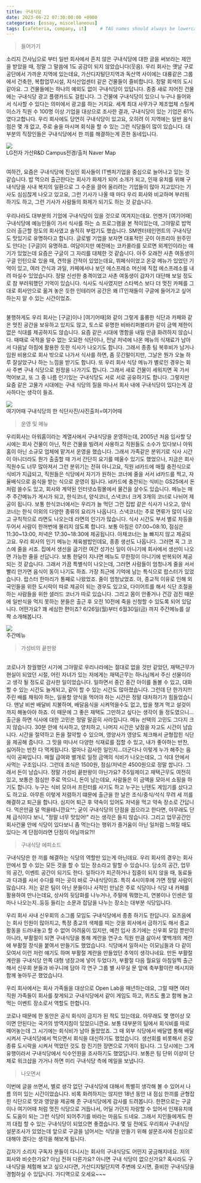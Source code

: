 ```yaml
---
title: 구내식당 
date: 2023-06-22 07:30:00:00 +0900
categories: [essay, miscellaneous]
tags: [cafeteria, company, it]     # TAG names should always be lowercase
--- 
```


> 들어가기

 소리지 간사님으로 부터 일반 회사에서 흔치 않은 구내식당에 대한 글을 써보라는 제안을 받았을 때, 정말 그 말씀에 1도 공감이 되지 않았습니다(웃음).
우리 회사는 옛날 구로 공단에서 가까운 지역에 있는데요, 가산디지털단지역과 독산역 사이에는 대륭같은 그룹에서 건축한, 복합업무시설, 지식산업센터 같은 건물들이 즐비합니다. 정말 회색의 도시같아요. 그 건물들에는 하나의 예외도 없이 구내식당이 있답니다. 종종 새로 지어진 건물에는 구내식당 광고 플랭카드도 걸립니다. 그 건물에 구내식당이 있으니 누구나 들어와서 식사할 수 있다는 의미에서 광고를 하는 거지요. 세계 최대 사무가구 제조업체 스틸케이스가 직원 수 100명 이상 기업을 대상으로 조사한 결과, 구내식당이 있는 기업은 61% 였다고합니다. 우리 회사에도 당연히 구내식당이 있고요, 오히려 이 지역에는 일반 음식점은 몇 개 없고, 주로 술을 마시며 회식을 할 수 있는 그런 식당들이 많이 있습니다. 대부분의 직장인들은 구내식당에서 한 끼를 해결하는게 흔한 동네입니다.
<figure style="margin-left: auto; margin-right: auto; display: block;">
    <img src="/assets/img/Gasan.png" >
    <figcaption>LG전자 가산R&D Campus전경/출처 Naver Map</figcaption>
</figure>
<br> 여하간, 요즘은 구내식당에 진심인 회사들이 IT벤처기업을 중심으로 늘어나고 있는 것 같습니다. 밥 먹으러 출근한다는 회사가 화제가 되어 소개가 되고, 인재 유치를 위해 구내식당을 사내 복지의 일환으로 그 수준을 끌어 올리려는 기업들이 많아 지고있다는 기사도 심심찮게 나오고 있고요, 그런 기사가 나올 때 마다 우리 회사와 비교하며 부러워 하기도 하고, 그런 기사가 사람들의 화제가 되기도 하는 것 같습니다. 
<br>
<br>우리나라도 대부분의 기업에 구내식당이 있을 것으로 여겨지는데요. 언젠가 [여기어때] 구내식당에 예능인들이 가서 식사를 하는 쇼 프로그램을 본 적이있는데, 그야말로 밥먹으러 출근할 정도의 회사였고 솔직히 부럽기도 했습니다. SM엔터테인먼트의 구내식당도 맛있기로 유명하다고 합니다. 글로벌 기업을 보자면 대표적인 곳이 아프리아 원주민도 안다는 [구글]이 유명하죠. 여담이지만 예전에는 코카콜라를 모르면 외계인이라는 얘기가 있었는데 요즘은 구글이 그 자리를 대체한 것 같습니다. 아주 오래전 사촌 여동생이 구글 인턴으로 있을 때, 견학을 간적이 있었는데요, 뷔페식이었고 온갖 메뉴가 있었던 기억이 있고, 여러 간식과 과일, 카페에서나 보던 에스프레소 머신에 직접 에스프레소를 내려 마실수 있었습니다. 정말 신선한 충격이었고 사촌 여동생이 갑자기 대단해 보일 정도로 참 부러워했던 기억이 있습니다. 식사도 식사였지만 스타벅스 보다 더 멋진 카페를 그대로 회사안으로 옮겨 놓은 듯한 인테리어 공간은 왜 IT인재들이 구글에 들어가고 싶어하는지 알 수 있는 시간이었죠.

<br>불행하게도 우리 회사는 [구글]이나 [여기어때]와 같이 그렇게 훌륭한 식단과 카페와 같은 멋진 공간을 보유하고 있지도 않고, 토스로 유명한 비바리퍼블리카 같이 금액 제한이 없은 식대를 제공하지도 않습니다. 요즘 같은 시대에 명함을 내밀 만큼 화려하지 않습니다. 때때로 국적을 알수 없는 오묘한 식단이나, 전날 저녁에 나온 메뉴의 식재료가 남아서 다음날 아침에 활용한 듯한 식사가 나오기도 합니다. 그래서 종종 팀 복후비가 남거나 임원 비용으로 회사 밖으로 나가서 식사를 하면, 좀 웃긴말이지만, 그날은 뭔가 오늘 하루 잘살았구나 하는 느낌을 받기도 합니다. 또 우리 회사 식당 메뉴가 별로인 경우는 회사 주변 구내 식당으로 원정을 나가기도 합니다.  그래서 새로 건물이 세워지면 꼭 가서 먹어보고, 또 그 중 나름 인기있는 구내식당도 서로 서로 공유하기도 합니다. 그렇지만 요즘 같은 고물가 시대에는 구내 식당의 질을 떠나서 회사 내에 구내식당이 있다는게 감사하다는 생각이 들죠.

<figure style="margin-left: auto; margin-right: auto; display: block;">
    <img src="/assets/img/cafeteria1.png" >
    <figcaption>여기어때 구내식당의 한 식단사진/사진출처=여기어때</figcaption>
</figure>

<!-- <br>구내식당의 일상단면
<br>세계유수기업의 구내식당
<br>코로나시대의 구내식당 -->
> 운영 및 메뉴

우리회사는 아워홈이라는 계열사에서 구내식당을 운영하는데, 2005년 처음 입사할 당시에는 회사 건물이 아닌, 작은 건물을 빌려서 사용하고 직원들도 소수가 있다보니 아워홈이 아닌 소규모 업체에 맡겨서 운영을 했습니다. 그래서 가족같은 분위기로 식사 시간이 아니더라도 뭔가 출출할 때 가서 간단히 요기를 떼울수 있기도 했었으나, 지금은 회사 직원수도 너무 많아져서 그런 분위기는 전혀 아니고요, 직원 id카드에 매월 충전식으로 식비가 지급되고, 직원들은 식당에서 자기가 원하는 코너에 줄을 서서 id카드를 찍고, 자율배식으로 음식을 받는 식으로 운영이 됩니다. id카드에 충전되는 식비는 GS25에서 돈처럼 쓸수도 있고, 회사와 계약된 인터넷쇼핑몰에서 물건을 살수도 있습니다. 메뉴는 매주 주간메뉴가 게시가 되고, 한식코너, 양식코너, 스낵코너 크게 3개의 코너로 나뉘어 제공이 됩니다. 
보통 한식코너에서는 우리가 늘 먹던 그런 집밥 같은 식사가 나오고, 양식코너는 한식 이외의 다양한 종류의 요리가 나옵니다. 스낵코너는 주로 면류가 많이 나오고 규칙적으로 라면도 나오는데 라면의 인기가 많습니다. 
식사 시간도 부서 별로 차등을 두어서 사람이 한꺼번에 몰리지 않도록 합니다. 보통 아침은 07:00~08:10, 점심은 11:30~13:00, 저녁은 17:30~18:30에 제공됩니다.
야채코너는 늘 빠지지 않고 제공되고요. 우리 회사의 인기 메뉴는 제육쌈밥인데요, 종종 생선도 나옵니다. 그러면 꼭 그 코스에 줄을 서죠. 집에서 생선을 굽기란 여간 성가신 일이 아니기에 회사에서 생선이 나오면 가능한 줄을 선답니다. 보통 한달이 지나면 메뉴도 무한정이 아니기에 반복되어 제공 되는 것 같습니다.
그래서 가끔 특별식이 나오는데, 그러면 사람들이 엄청나게 줄을 서서 빨리 안가면 음식이 동이 나기도 하죠. 가장 최근에 기억에 남는 특식으로 랍스터가 있었습니다. 랍스터 한마리가 통쨰로 나왔었죠. 줄이 엄청났었죠.
아, 종교적 이유로 인해 외국인들을 위한 도시락이 따로 제공이 되는 경우도 있고요, 다이어트를 해서 식단 조절을 하는 사람들을 위한 샐러드 코너가 따로 있습니다. 그리고 몸이 안좋거나 건강 검진 때문에 일반식을 먹지 못하는 분들은 출근 후 오전 10전에 죽을 신청할 수 있도록 되어 있답니다. 어떤가요? 꽤 세심한 편이죠?
6/26일(월)부터 6월30일(금) 까지 주간메뉴를 살짝 소개해봅니다. 
 <!-- 주간메뉴이미지 넣기 -->
 <figure style="margin-left: auto; margin-right: auto; display: block;">
    <img src="/assets/img/foodmenu.jpeg" >
    <figcaption>주간메뉴</figcaption>
</figure>

> 가성비의 끝판왕 <!--메뉴, 가격, 맛, 영양 -->
 
<br> 코로나가 창궐했던 시기에 그야말로 우리나라에는 절대로 없을 것만 같았던, 재택근무가 현실이 되었던 시절, 어린 자녀가 있는
저에게는 재택근무는 하나님께서 주신 선물이라고 생각 될 정도로 감사한 일이었습니다. 일하면서 중간 중간 아이를 돌볼 수 있고,
대화할 수 있는 시간도 늘게되고, 같이 할 수 있는 시간도 많아졌습니다. 그런데 단 한가지!!! 주린 배를 채워야 하는, 일용할 양식을
먹어야 하는 시간은 정말 대처하기가 힘들었습니다. 맨날 비싼 배달비 지불하며, 배달음식을 시켜먹을수도 없고, 밥을 챙겨 먹고 설겆이까지
해놓아야 하죠. 이 때문에 그 좋은 재택도 그만하고 싶다는 생각이 들 정도였으니...
<br>출근을 하면 식사에 대한 고민은 정말 말끔히 사라집니다. 메뉴 선택의 고민도 그다지 크지 않습니다. 
30분 안에 식사하고, 양치하고, 나머지 시간은 낮잠을 자고도 시간이 남습니다. 시간을 절약하고 돈을 절약할 수 있으며, 영양사가 영양도 체크해서 
균형잡힌 식단을 제공해 줍니다. 그 맛을 떠나서 다양한 식재료를 접할 수 있고, 내가 좋아하는 반찬, 싫어하는 반찬 다 먹게됩니다.
얼마나 감사한 일인지...더군다나 이렇게 누가 해주는 음식이 공짜입니다. 매월 급여와 별개로 일정 금액의 식비가 나오는데요, 그 식대 안에서 사먹는 구조입니다.
그런데 조식은 1500원, 점심/저녁은 4500원으로 정말 쌉니다. 그래서 돈이 남습니다. 정말 가성비 끝판왕이 아닌가요?
주5일제이고 재택근무도 여전히 있고, 보통은 점심만 주로 먹으니, 돈이 남는데요, 사람들은 이 금액을 모아서 쇼핑을 하기도 합니다. 
누구는 식비 모아서 프린터를 사기도 하고 누구는 닌텐도 게임기를 샀다고도 하고요. 아무튼 이렇게 저렴하기 떄문에 출근을 한 날은 
조식/중식/석식 무려 세 끼를 해결하고 퇴근을 합니다. 심지어 퇴근 후 약속이 있어도 저녁을 먹고 약속 장소로 간답니다. 먹은만큼 덜 먹을테니깐요^^;
 굳이 구내식당의 단점을 꼽으라고 한다면, 아무래도 단체 급식이다 보니, "정말 너무 맛있어!" 라는 생각은 들지 않습니다. 그리고 업무공간인 회사건물 안에
식당이 있다보니 좀 먹는다는 행위가 즐거움이 아닌 일처럼 느껴질 때도 있다는 게 단점이라면 단점이 아닐까요?!!  

> 구내식당 에피소드

 구내식당은 한 끼를 해결하는 식당의 역할만 있는게 아닌데요. 우리 회사의 경우는 회사 안에서 할 수 있는 모든 것을 할 수 있는 장소라고 말할 수 있습니다.
담소의 공간, 업무의 공간, 이벤트 공간이 되기도 한다. 일하다가 피곤하거나 집중이 되지 않을 때, 동료들과 다과를 사서 수다를 떠는 곳이 바로 구내식당이죠. 특히 4시이후에 가면 정말 사람이 많습니다. 저는 같은 팀이 아닌 분들이나 사적인 만남은 주로 식당이나 식당 내 카페를 활용하여 만나는데요, 
상사의 뒷담화를 나누거나, 주말에 뭐했는지, 연봉이나 인센은 얼마나 나오는지..등등 들리는 소문과 잡담을 나누는 장소는 대부분 식당입니다.

우리 회사 사내 신우회의 소그룹 모임도 구내식당에서 종종 하기도 한답니다. 요즈음에는 회사 인원이 많아지고, 특정 종교의 색체를 띠는 것을 
회사에서 금하기도 해서 종교 활동을 드러내놓고 할 수 없어 어려움이 있지만, 예전 입사 초기에는 신우회 모임 뿐만이 아니라, 부활절이 되면 구내식당을 통해 계란을 연구소 직원 만큼 삶아서 몇백개의 계란에 부활절 장식을 붙여서 만들기도 했었습니다. 식당에서 일하시는 이모님들과 다 같이 모여서 이런 저런 얘기도 하며 부활절 계란을 만들었던 추억이 생각나네요. 만든 부활절 계란을 구내식당 안쪽 대형 냉장고에 넣어 두었다가, 부활절 다음 월요일 아침일찍 출근해서
신우회 분들과 바구니에 담아 각 연구 그룹 별 사무실 문 앞에 축부활이란 메시지와 함께 놓아두곤 했었습니다.

 우리 회사에서는 회사 가족들을 대상으로 Open Lab을 매년하는데요, 그럴 때면 여러 직원 가족들이 회사를 찾게되고 구내식당에서 같이 게임도 하고, 
퀴즈도 풀고 함께 놀고 먹는 이벤트 장소로서 역할도 한합니다. 

 코로나 때문에 한 동안은 공식 회식이 금지가 된 적도 있는데요. 아무래도 몇 명이상 모이면 안된다는 국가의 방역지침이 있었으니깐요. 보통 대부분의 팀에서
회식비를 따로 떼어놓는데 그 시기에는 회식비가 남아 돌았었죠. 그 때 외부 식당에서 배달앱 통해 배달시켜서 구내식당에서 먹으면서 회식을 대신하기도 했었습니다.
생선회를 비롯해서 온갖 종류 도시락을 시켜서 먹었던 것도 참 진기한 장면으로 기억이 됩니다. 그 당시에는 그게 유행이라서 구내식당에서 식수인원을 조사하기도
했었답니다. 보통은 팀 단위 이상이 단체로 워크샵을 가거나 하면 미리 구내식당 측에 메일을 보냅니다.

> 나오면서

 이번에 글을 쓰면서, 별로 생각 없던 구내식당에 대해서 특별히 생각해 볼 수 있어서 나름 의미 있는 시간이었습니다. 
비록 화려하지는 않지만 18년 동안 내 점심 한끼를 균형잡힌 식단으로 맛과 영양을 제공해 준 구내식당에게 감사를 드려봅니다.
한편으로는 구글이나 여기어때 처럼 멋진 식당으로 거듭나서, 어딜 가던지 자랑할 수 있어서 인재유치에도 도움이 되는
그런 식당이 되어주기를 바라는 마음도 드네요. 그래서 지인들에게도 한끼 대접 할 수 있는 구내식당이 되었으면 좋겠습니다. 
몇 일 전에도 우리회사 구내식당 설문조사가 있었는데 앞으로 구글을 넘어서는 식당을 만들기 위해 설문조사에 진심으로 대해야 겠다는 생각을 해보게 됩니다. 

갑자기 소리지 구독자 분들이 다니시는 회사의 구내식당도 어떤지 궁금해지네요. 저의 회사와 비슷한가요? 아님 전혀 다른가요? 
아니면 구내 식당이 없으신가요? 혹시라도 구내식당을 체험해 보고 싶으시다면, 가산디지털단지역 주변에 오시면, 
즐비한 구내식당을 경험하실 수 있답니다. 가디역으로 오세요~~~